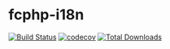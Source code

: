 # fcphp-i18n

[![Build Status](https://travis-ci.org/00F100/fcphp-i18n.svg?branch=master)](https://travis-ci.org/00F100/fcphp-i18n) [![codecov](https://codecov.io/gh/00F100/fcphp-i18n/branch/master/graph/badge.svg)](https://codecov.io/gh/00F100/fcphp-i18n) [![Total Downloads](https://poser.pugx.org/00F100/fcphp-i18n/downloads)](https://packagist.org/packages/00F100/fcphp-i18n)